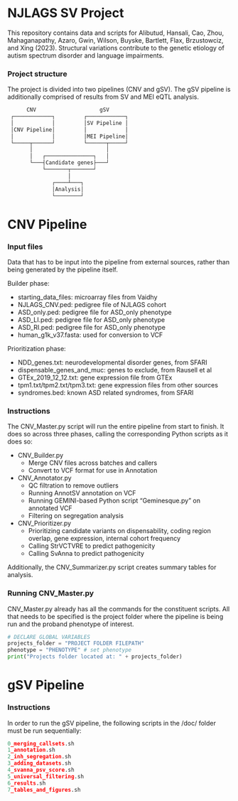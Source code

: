 # NJLAGS SV Project

This repository contains data and scripts for Alibutud, Hansali, Cao, Zhou, Mahaganapathy, Azaro, Gwin, Wilson, Buyske, Bartlett, Flax, Brzustowciz, and Xing (2023). Structural variations contribute to the genetic etiology of autism spectrum disorder and language impairments. 

### Project structure

The project is divided into two pipelines (CNV and gSV). The gSV pipeline is additionally comprised of results from SV and MEI eQTL analysis.

```jsx
      CNV                    gSV
 ┌────────────┐         ┌────────────┐
 │            │         │SV Pipeline │
 │CNV Pipeline│         │            │
 │            │         │MEI Pipeline│
 └─────┬──────┘         └──────┬─────┘
       │                       │
       │   ┌───────────────┐   │
       └───┤Candidate genes├───┘
           └───────┬───────┘
                   │
              ┌────┴───┐
              │Analysis│
              └────────┘
```

# CNV Pipeline

### Input files

Data that has to be input into the pipeline from external sources, rather than being generated by the pipeline itself.

Builder phase:

- starting_data_files: microarray files from Vaidhy
- NJLAGS_CNV.ped: pedigree file of NJLAGS cohort
- ASD_only.ped: pedigree file for ASD_only phenotype
- ASD_LI.ped: pedigree file for ASD_only phenotype
- ASD_RI.ped: pedigree file for ASD_only phenotype
- human_g1k_v37.fasta: used for conversion to VCF

Prioritization phase:

- NDD_genes.txt: neurodevelopmental disorder genes, from SFARI
- dispensable_genes_and_muc: genes to exclude, from Rausell et al
- GTEx_2019_12_12.txt: gene expression file from GTEx
- tpm1.txt/tpm2.txt/tpm3.txt: gene expression files from other sources
- syndromes.bed: known ASD related syndromes, from SFARI

### Instructions

The CNV_Master.py script will run the entire pipeline from start to finish. It does so across three phases, calling the corresponding Python scripts as it does so:

- CNV_Builder.py
    - Merge CNV files across batches and callers
    - Convert to VCF format for use in Annotation
- CNV_Annotator.py
    - QC filtration to remove outliers
    - Running AnnotSV annotation on VCF
    - Running GEMINI-based Python script “Geminesque.py” on annotated VCF
    - Filtering on segregation analysis
- CNV_Prioritizer.py
    - Prioritizing candidate variants on dispensability, coding region overlap, gene expression, internal cohort frequency
    - Calling StrVCTVRE to predict pathogenicity
    - Calling SvAnna to predict pathogenicity

Additionally, the CNV_Summarizer.py script creates summary tables for analysis.

### Running CNV_Master.py

CNV_Master.py already has all the commands for the constituent scripts. All that needs to be specified is the project folder where the pipeline is being run and the proband phenotype of interest.

```python
# DECLARE GLOBAL VARIABLES
projects_folder = "PROJECT FOLDER FILEPATH"
phenotype = "PHENOTYPE" # set phenotype
print("Projects folder located at: " + projects_folder)
```

# gSV Pipeline

### Instructions

In order to run the gSV pipeline, the following scripts in the /doc/ folder must be run sequentially:

```python
0_merging_callsets.sh
1_annotation.sh
2_inh_segregation.sh
3_adding_datasets.sh
4_svanna_psv_score.sh
5_universal_filtering.sh
6_results.sh
7_tables_and_figures.sh
```
